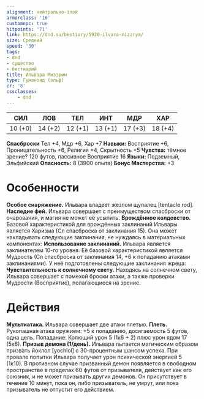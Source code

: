 ```yaml
---
alignment: нейтрально-злой
armorclass: '16'
customnpc: true
hitpoints: '71'
link: https://dnd.su/bestiary/5920-ilvara-mizzrym/
size: Средний
speed: '30'
tags:
- dnd
- существо
- бестиарий
title: Ильвара Миззрим
type: Гуманоид (эльф)
cr: '8'
cssclasses:
    - dnd
---
```



| СИЛ | ЛОВ | ТЕЛ | ИНТ | МДР | ХАР |
|---|---|---|---|---|---|
| 10 (+0) | 14 (+2) | 12 (+1) | 13 (+1) | 17 (+3) | 18 (+4) |
**Спасброски** Тел +4, Мдр +6, Хар +7
**Навыки:** Восприятие +6, Проницательность +6, Религия +4, Скрытность +5
**Чувства:** тёмное зрение? 120 футов, пассивное Восприятие 16
**Языки:** Подземный, Эльфийский
**Опасность:** 8 (3900 опыта)
**Бонус Мастерства:** +3


# Особенности
**Особое снаряжение.** Ильвара владеет жезлом щупалец [tentacle rod].
**Наследие фей.** Ильвара совершает с преимуществом спасброски от очарования, и магия не может её усыпить.
**Врождённое колдовство.** Базовой характеристикой для врождённых заклинаний Ильвары является Харизма (Сл спасброска от заклинания 15). Она может накладывать следующие заклинания, не нуждаясь в материальных компонентах:
**Использование заклинаний.** Ильвара является заклинателем 10-го уровня. Её базовой характеристикой является Мудрость (Сл спасброска от заклинания 14, +6 к попаданию атаками заклинаниями). У неё подготовлены следующие заклинания жреца:
**Чувствительность к солнечному свету.** Находясь на солнечном свету, Ильвара совершает с помехой броски атаки, а также проверки Мудрости (Восприятие), полагающиеся на зрение.


# Действия
**Мультиатака.** Ильвара совершает две атаки плетью.
**Плеть.** Рукопашная атака оружием: +5 к попаданию, досягаемость 5 футов, одна цель. Попадание: Колющий урон 5 (1к6 + 2) плюс урон ядом 17 (5к6).
**Призыв демона (1/день).** Ильвара пытается магическим образом призвать йоклол [yochlol] с 30-процентным шансом успеха. При провале попытки Ильвара получает урон психической энергией 5 (1к10). В противном случае призванный демон появляется в свободном пространстве в пределах 60 футов от призывателя, действует как его союзник, и не может призывать других демонов. Он присутствует в течение 10 минут, пока он, либо призыватель, не умрут, или пока призыватель не отпустит его действием.